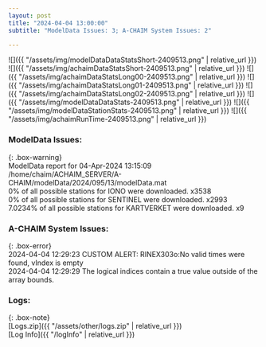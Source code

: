 ```yaml
---
layout: post
title: "2024-04-04 13:00:00"
subtitle: "ModelData Issues: 3; A-CHAIM System Issues: 2"

---
```


![]({{ "/assets/img/modelDataDataStatsShort-2409513.png" | relative_url }})
![]({{ "/assets/img/achaimDataStatsShort-2409513.png" | relative_url }})
![]({{ "/assets/img/achaimDataStatsLong00-2409513.png" | relative_url }})
![]({{ "/assets/img/achaimDataStatsLong01-2409513.png" | relative_url }})
![]({{ "/assets/img/achaimDataStatsLong02-2409513.png" | relative_url }})
![]({{ "/assets/img/modelDataDataStats-2409513.png" | relative_url }})
![]({{ "/assets/img/modelDataStationStats-2409513.png" | relative_url }})
![]({{ "/assets/img/achaimRunTime-2409513.png" | relative_url }})


### ModelData Issues:  
  
{: .box-warning}  
 ModelData report for 04-Apr-2024 13:15:09   
 /home/chaim/ACHAIM_SERVER/A-CHAIM/modelData/2024/095/13/modelData.mat   
 0% of all possible stations for IONO were downloaded. x3538   
 0% of all possible stations for SENTINEL were downloaded. x2993   
 7.0234% of all possible stations for KARTVERKET were downloaded. x9   
  
### A-CHAIM System Issues:  
  
{: .box-error}  
2024-04-04 12:29:23 CUSTOM ALERT: RINEX303o:No valid times were found, vIndex is empty  
2024-04-04 12:29:29 The logical indices contain a true value outside of the array bounds.  

### Logs:  
  
{: .box-note}  
[Logs.zip]({{ "/assets/other/logs.zip" | relative_url }})  
[Log Info]({{ "/logInfo" | relative_url }})  
